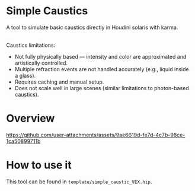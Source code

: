 # Simple Caustics
A tool to simulate basic caustics directly in Houdini solaris with karma.<br><br>

Caustics limitations:
- Not fully physically based — intensity and color are approximated and artistically controlled.
- Multiple refraction events are not handled accurately (e.g., liquid inside a glass).
- Requires caching and manual setup.
- Does not scale well in large scenes (similar limitations to photon-based caustics).

# Overview
https://github.com/user-attachments/assets/9ae6619d-fe7d-4c7b-98ce-1ca50899711b

# How to use it
This tool can be found in `template/simple_caustic_VEX.hip`.
